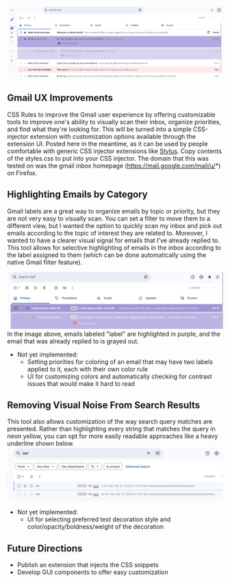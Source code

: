 ![test](/gmail_UX_improvements/docs/Better_Gmail_demo.png)


## Gmail UX Improvements

CSS Rules to improve the Gmail user experience by offering customizable tools to improve one's ability to visually scan their inbox, organize priorities, and find what they're looking for. This will be turned into a simple CSS-injector extension with customization options available through the extension UI. Posted here in the meantime, as it can be used by people comfortable with generic CSS injector extensions like [Stylus](https://github.com/openstyles/stylus?tab=readme-ov-file). Copy contents of the styles.css to put into your CSS injector. The domain that this was tested on was the gmail inbox homepage (https://mail.google.com/mail/u/*) on Firefox. 


## Highlighting Emails by Category
Gmail labels are a great way to organize emails by topic or priority, but they are not very easy to visually scan. You can set a filter to move them to a different view, but I wanted the option to quickly scan my inbox and pick out emails according to the topic of interest they are related to. Moreover, I wanted to have a clearer visual signal for emails that I've already replied to. This tool allows for selective highlighting of emails in the inbox according to the label assigned to them (which can be done automatically using the native Gmail filter feature).

![test](/gmail_UX_improvements/docs/email_highlighting_by_label.jpg)
In the image above, emails labeled "label" are highlighted in purple, and the email that was already replied to is grayed out. 

- Not yet implemented:
    - Setting priorities for coloring of an email that may have two labels applied to it, each with their own color rule
    - UI for customizing colors and automatically checking for contrast issues that would make it hard to read

## Removing Visual Noise From Search Results
This tool also allows customization of the way search query matches are presented. Rather than highlighting every string that matches the query in neon yellow, you can opt for more easily readable approaches like a heavy underline shown below.
![](/gmail_UX_improvements/docs/search_results_adjustment.jpg)

- Not yet implemented: 
    - UI for selecting preferred text decoration style and color/opacity/boldness/weight of the decoration


## Future Directions
- Publish an extension that injects the CSS snippets
- Develop GUI components to offer easy customization 
